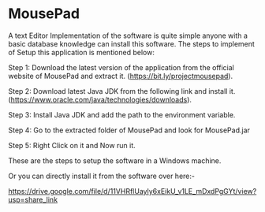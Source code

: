 # MousePad
A text Editor
Implementation of the software is quite simple anyone with a basic database knowledge can install this software. The steps to implement of Setup this application is mentioned below:


Step 1: Download the latest version of the application from the official website of MousePad and extract it. (https://bit.ly/projectmousepad).


Step 2: Download latest Java JDK from the following link and install it.
(https://www.oracle.com/java/technologies/downloads).


Step 3: Install Java JDK and add the path to the environment variable.


Step 4: Go to the extracted folder of MousePad and look for MousePad.jar


Step 5: Right Click on it and Now run it.


These are the steps to setup the software in a Windows machine.


Or you can directly install it from the software over here:-

https://drive.google.com/file/d/11VHRflUayly6xEikU_v1LE_mDxdPgGYt/view?usp=share_link
